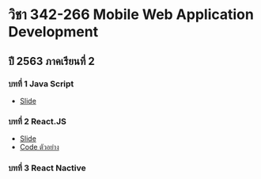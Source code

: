 # วิชา 342-266 Mobile Web Application Development
## ปี 2563 ภาคเรียนที่ 2

### บทที่ 1 Java Script
- [Slide](/slides/ch01_javascript.pdf)
### บทที่ 2 React.JS
- [Slide](/slides/ch02_react.pdf)
- [Code ตัวอย่าง](/react)
 
### บทที่ 3 React Nactive
